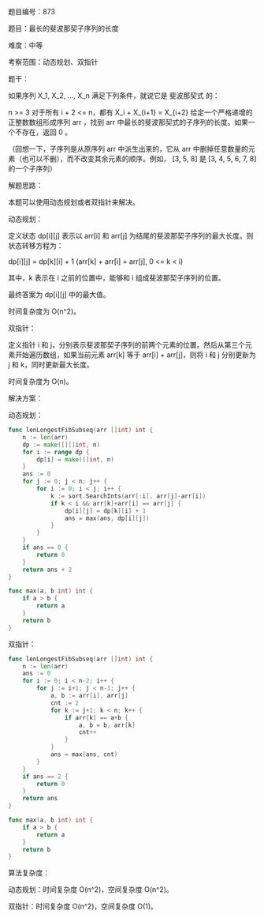 题目编号：873

题目：最长的斐波那契子序列的长度

难度：中等

考察范围：动态规划、双指针

题干：

如果序列 X_1, X_2, ..., X_n 满足下列条件，就说它是 斐波那契式 的：

n >= 3
对于所有 i + 2 <= n，都有 X_i + X_{i+1} = X_{i+2}
给定一个严格递增的正整数数组形成序列 arr ，找到 arr 中最长的斐波那契式的子序列的长度。如果一个不存在，返回 0 。

（回想一下，子序列是从原序列 arr 中派生出来的，它从 arr 中删掉任意数量的元素（也可以不删），而不改变其余元素的顺序。例如， [3, 5, 8] 是 [3, 4, 5, 6, 7, 8] 的一个子序列）

解题思路：

本题可以使用动态规划或者双指针来解决。

动态规划：

定义状态 dp[i][j] 表示以 arr[i] 和 arr[j] 为结尾的斐波那契子序列的最大长度。则状态转移方程为：

dp[i][j] = dp[k][i] + 1 (arr[k] + arr[i] = arr[j], 0 <= k < i)

其中，k 表示在 i 之前的位置中，能够和 i 组成斐波那契子序列的位置。

最终答案为 dp[i][j] 中的最大值。

时间复杂度为 O(n^2)。

双指针：

定义指针 i 和 j，分别表示斐波那契子序列的前两个元素的位置。然后从第三个元素开始遍历数组，如果当前元素 arr[k] 等于 arr[i] + arr[j]，则将 i 和 j 分别更新为 j 和 k，同时更新最大长度。

时间复杂度为 O(n)。

解决方案：

动态规划：

```go
func lenLongestFibSubseq(arr []int) int {
    n := len(arr)
    dp := make([][]int, n)
    for i := range dp {
        dp[i] = make([]int, n)
    }
    ans := 0
    for j := 0; j < n; j++ {
        for i := 0; i < j; i++ {
            k := sort.SearchInts(arr[:i], arr[j]-arr[i])
            if k < i && arr[k]+arr[i] == arr[j] {
                dp[i][j] = dp[k][i] + 1
                ans = max(ans, dp[i][j])
            }
        }
    }
    if ans == 0 {
        return 0
    }
    return ans + 2
}

func max(a, b int) int {
    if a > b {
        return a
    }
    return b
}
```

双指针：

```go
func lenLongestFibSubseq(arr []int) int {
    n := len(arr)
    ans := 0
    for i := 0; i < n-2; i++ {
        for j := i+1; j < n-1; j++ {
            a, b := arr[i], arr[j]
            cnt := 2
            for k := j+1; k < n; k++ {
                if arr[k] == a+b {
                    a, b = b, arr[k]
                    cnt++
                }
            }
            ans = max(ans, cnt)
        }
    }
    if ans == 2 {
        return 0
    }
    return ans
}

func max(a, b int) int {
    if a > b {
        return a
    }
    return b
}
```

算法复杂度：

动态规划：时间复杂度 O(n^2)，空间复杂度 O(n^2)。

双指针：时间复杂度 O(n^2)，空间复杂度 O(1)。